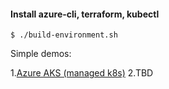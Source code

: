 #### Install azure-cli, terraform, kubectl

```
$ ./build-environment.sh
```
Simple demos:

1.[Azure AKS (managed k8s)](https://github.com/adavarski/DevOps-AZURE-demo/tree/main/AKS)
2.TBD

